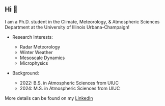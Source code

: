 ## Hi 👋

<!--
**klundstrom33/klundstrom33** is a ✨ _special_ ✨ repository because its `README.md` (this file) appears on your GitHub profile.

Here are some ideas to get you started:

- 🔭 I’m currently working on ...
- 🌱 I’m currently learning ...
- 👯 I’m looking to collaborate on ...
- 🤔 I’m looking for help with ...
- 💬 Ask me about ...
- 📫 How to reach me: ...
- 😄 Pronouns: ...
- ⚡ Fun fact: ...
-->
I am a Ph.D. student in the Climate, Meteorology, & Atmospheric Sciences Department at the University of Illinois Urbana-Champaign!  

- Research Interests:
  -  Radar Meteorology
  -  Winter Weather
  -  Mesoscale Dynamics
  -  Microphysics
 
- Background:
  - 2022: B.S. in Atmospheric Sciences from UIUC
  - 2024: M.S. in Atmospheric Sciences from UIUC

More details can be found on my [LinkedIn](https://www.linkedin.com/in/kaylee-heimes-lundstrom-9973891ab)

 

